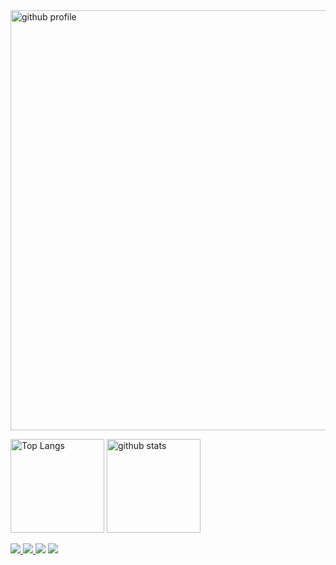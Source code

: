 
<img alt="github profile" width="672px" margin="auto" src="https://github-profile-summary-cards.vercel.app/api/cards/profile-details?username=shingo-kumada&theme=onedark" />

<p align="left"> 
  <img alt="Top Langs" height="150px" src="https://github-readme-stats.vercel.app/api/top-langs/?username=shingo-kumada&layout=compact&count_private=true&show_icons=true&theme=onedark&border_color=000000" />
  <img alt="github stats" height="150px" src="https://github-readme-stats.vercel.app/api?username=shingo-kumada&count_private=true&show_icons=true&show_icons=true&theme=onedark&border_color=000000"/>
</p>

<a href="https://twitter.com/shingo_kumada">
  <img src="https://img.shields.io/twitter/follow/shingo_kumada" />
</a>
<a href="https://twitter.com/shingo_kumada">
  <img src="https://img.shields.io/badge/-Follow_@shingo_--_kumada-E8E8E8.svg?logo=qiita&style=flat">
</a>

<img src="https://img.shields.io/badge/-HTML5-333.svg?logo=html5&style=flat">
<img src="https://img.shields.io/badge/-Python-F9DC3E.svg?logo=python&style=flat">



